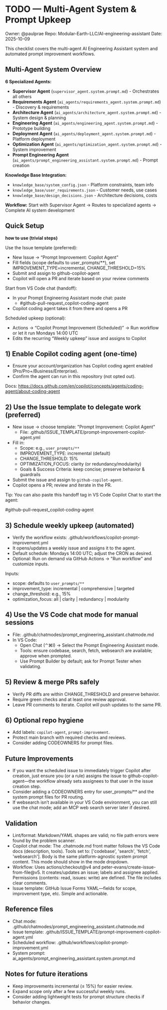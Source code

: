 # TODO — Multi-Agent System & Prompt Upkeep

Owner: @paulprae
Repo: Modular-Earth-LLC/AI-engineering-assistant
Date: 2025-10-09

This checklist covers the multi-agent AI Engineering Assistant system and automated prompt improvement workflows.

## Multi-Agent System Overview

**6 Specialized Agents:**
- **Supervisor Agent** (`supervisor_agent.system.prompt.md`) - Orchestrates all others
- **Requirements Agent** (`ai_agents/requirements_agent.system.prompt.md`) - Discovery & requirements
- **Architecture Agent** (`ai_agents/architecture_agent.system.prompt.md`) - System design & planning
- **Engineering Agent** (`ai_agents/engineering_agent.system.prompt.md`) - Prototype building
- **Deployment Agent** (`ai_agents/deployment_agent.system.prompt.md`) - Platform deployment
- **Optimization Agent** (`ai_agents/optimization_agent.system.prompt.md`) - System improvement
- **Prompt Engineering Agent** (`ai_agents/prompt_engineering_assistant.system.prompt.md`) - Prompt creation

**Knowledge Base Integration:**
- `knowledge_base/system_config.json` - Platform constraints, team info
- `knowledge_base/user_requirements.json` - Customer needs, use cases
- `knowledge_base/design_decisions.json` - Architecture decisions, costs

**Workflow:** Start with Supervisor Agent → Routes to specialized agents → Complete AI system development

## Quick Setup

**how to use (trivial steps)**

Use the Issue template (preferred):

- New Issue → “Prompt Improvement: Copilot Agent”
- Fill fields (scope defaults to user_prompts/**), set IMPROVEMENT_TYPE=incremental, CHANGE_THRESHOLD=15%
- Submit and assign to github-copilot-agent
- Copilot will open a PR and iterate based on your review comments

Start from VS Code chat (handoff):

- In your Prompt Engineering Assistant mode chat: paste
  - #github-pull-request_copilot-coding-agent
- Copilot coding agent takes it from there and opens a PR

Scheduled upkeep (optional):

- Actions → “Copilot Prompt Improvement (Scheduled)” → Run workflow or let it run Mondays 14:00 UTC
- Edits the recurring “Weekly upkeep” issue and assigns to Copilot

## 1) Enable Copilot coding agent (one-time)

- Ensure your account/organization has Copilot coding agent enabled (Pro/Pro+/Business/Enterprise).
- Confirm the agent can run in this repository (not opted out).

Docs: https://docs.github.com/en/copilot/concepts/agents/coding-agent/about-coding-agent

## 2) Use the Issue template to delegate work (preferred)

- New issue → choose template: "Prompt Improvement: Copilot Agent"
  - File: .github/ISSUE_TEMPLATE/prompt-improvement-copilot-agent.yml
- Fill in:
  - Scope: e.g., `user_prompts/**`
  - IMPROVEMENT_TYPE: incremental (default)
  - CHANGE_THRESHOLD: 15%
  - OPTIMIZATION_FOCUS: clarity (or redundancy/modularity)
  - Goals & Success Criteria: keep concise; preserve behavior & guardrails
- Submit the issue and assign to `github-copilot-agent`.
- Copilot opens a PR; review and iterate in the PR.

Tip: You can also paste this handoff tag in VS Code Copilot Chat to start the agent:

#github-pull-request_copilot-coding-agent

## 3) Schedule weekly upkeep (automated)

- Verify the workflow exists: .github/workflows/copilot-prompt-improvement.yml
- It opens/updates a weekly issue and assigns it to the agent.
- Default schedule: Mondays 14:00 UTC; adjust the CRON as desired.
- Optional: Run on demand via GitHub Actions → "Run workflow" and customize inputs.

Inputs:
- scope: defaults to `user_prompts/**`
- improvement_type: incremental | comprehensive | targeted
- change_threshold: e.g., 15%
- optimization_focus: all | clarity | redundancy | modularity

## 4) Use the VS Code chat mode for manual sessions

- File: .github/chatmodes/prompt_engineering_assistant.chatmode.md
- In VS Code:
  - Open Chat (⌃⌘I) → Select the Prompt Engineering Assistant mode.
  - Tools: ensure codebase, search, fetch, websearch are available; approve when prompted.
  - Use Prompt Builder by default; ask for Prompt Tester when validating.

## 5) Review & merge PRs safely

- Verify PR diffs are within CHANGE_THRESHOLD and preserve behavior.
- Require green checks and at least one review approval.
- Leave PR comments to iterate. Copilot will push updates to the same PR.

## 6) Optional repo hygiene

- Add labels: `copilot-agent`, `prompt-improvement`.
- Protect main branch with required checks and reviews.
- Consider adding CODEOWNERS for prompt files.

## Future Improvements

- If you want the scheduled issue to immediately trigger Copilot after creation, just ensure you (or a rule) assigns the issue to github-copilot-agent—the workflow already sets assignees to that user in the issue creation step.
- Consider adding a CODEOWNERS entry for user_prompts/** and the system prompt files for PR routing.
- If websearch isn’t available in your VS Code environment, you can still use the chat mode; add an MCP web search server later if desired.

## Validation

- Lint/format: Markdown/YAML shapes are valid; no file path errors were found by the problem scanner.
- Copilot chat mode: The .chatmode.md front matter follows the VS Code docs (description, tools). Tools set to: ['codebase', 'search', 'fetch', 'websearch']. Body is the same platform-agnostic system prompt content. This mode should show in the mode dropdown.
- Workflow: Uses actions/checkout@v4 and peter-evans/create-issue-from-file@v5. It creates/updates an issue; labels and assignee applied. Permissions (contents: read, issues: write) are defined. The file includes clear comments.
- Issue template: GitHub Issue Forms YAML—fields for scope, improvement type, etc. Simple and actionable.

## Reference files

- Chat mode: .github/chatmodes/prompt_engineering_assistant.chatmode.md
- Issue template: .github/ISSUE_TEMPLATE/prompt-improvement-copilot-agent.yml
- Scheduled workflow: .github/workflows/copilot-prompt-improvement.yml
- System prompt: ai_agents/prompt_engineering_assistant.system.prompt.md

## Notes for future iterations

- Keep improvements incremental (≤ 15%) for easier review.
- Expand scope only after a few successful weekly runs.
- Consider adding lightweight tests for prompt structure checks if behavior changes.
